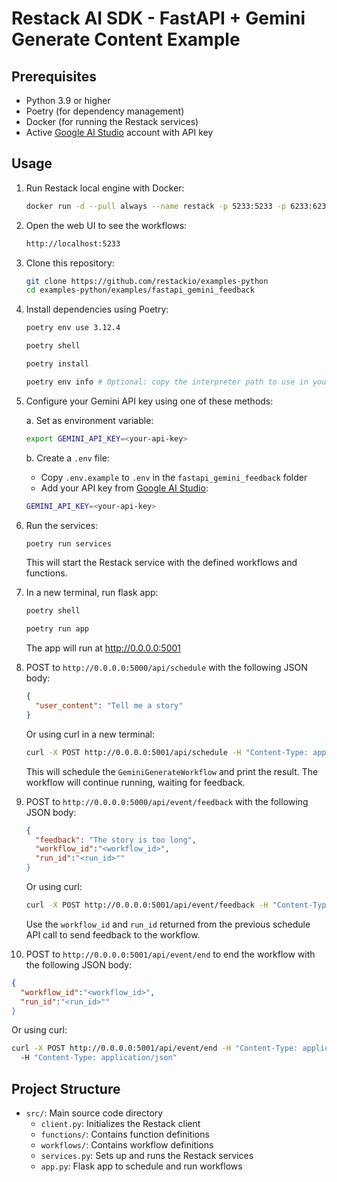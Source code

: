 # Restack AI SDK - FastAPI + Gemini Generate Content Example

## Prerequisites

- Python 3.9 or higher
- Poetry (for dependency management)
- Docker (for running the Restack services)
- Active [Google AI Studio](https://aistudio.google.com) account with API key

## Usage

1. Run Restack local engine with Docker:

   ```bash
   docker run -d --pull always --name restack -p 5233:5233 -p 6233:6233 -p 7233:7233 ghcr.io/restackio/restack:main
   ```

2. Open the web UI to see the workflows:

   ```bash
   http://localhost:5233
   ```

3. Clone this repository:

   ```bash
   git clone https://github.com/restackio/examples-python
   cd examples-python/examples/fastapi_gemini_feedback
   ```

4. Install dependencies using Poetry:

   ```bash
   poetry env use 3.12.4
   ```

   ```bash
   poetry shell
   ```

   ```bash
   poetry install
   ```

   ```bash
   poetry env info # Optional: copy the interpreter path to use in your IDE (e.g. Cursor, VSCode, etc.)
   ```

5. Configure your Gemini API key using one of these methods:

   a. Set as environment variable:

   ```bash
   export GEMINI_API_KEY=<your-api-key>
   ```

   b. Create a `.env` file:

   - Copy `.env.example` to `.env` in the `fastapi_gemini_feedback` folder
   - Add your API key from [Google AI Studio](https://aistudio.google.com):

   ```bash
   GEMINI_API_KEY=<your-api-key>
   ```

6. Run the services:

   ```bash
   poetry run services
   ```

   This will start the Restack service with the defined workflows and functions.

7. In a new terminal, run flask app:

   ```bash
   poetry shell
   ```

   ```bash
   poetry run app
   ```

   The app will run at http://0.0.0.0:5001

8. POST to `http://0.0.0.0:5000/api/schedule` with the following JSON body:

   ```json
   {
     "user_content": "Tell me a story"
   }
   ```

   Or using curl in a new terminal:

   ```bash
   curl -X POST http://0.0.0.0:5001/api/schedule -H "Content-Type: application/json" -d '{"user_content": "Tell me a story"}'
   ```

   This will schedule the `GeminiGenerateWorkflow` and print the result. The workflow will continue running, waiting for feedback.

9. POST to `http://0.0.0.0:5000/api/event/feedback` with the following JSON body:

   ```json
   {
     "feedback": "The story is too long",
     "workflow_id":"<workflow_id>",
     "run_id":"<run_id>""
   }
   ```

   Or using curl:

   ```bash
   curl -X POST http://0.0.0.0:5001/api/event/feedback -H "Content-Type: application/json" -d '{"feedback": "The story is too long", "workflow_id": "<workflow_id>", "run_id": "<run_id>"}'
   ```

   Use the `workflow_id` and `run_id` returned from the previous schedule API call to send feedback to the workflow.

10. POST to `http://0.0.0.0:5001/api/event/end` to end the workflow with the following JSON body:

```json
{
  "workflow_id":"<workflow_id>",
  "run_id":"<run_id>""
}
```

Or using curl:

```bash
curl -X POST http://0.0.0.0:5001/api/event/end -H "Content-Type: application/json" -d '{"workflow_id": "<workflow_id>", "run_id": "<run_id>"}'
  -H "Content-Type: application/json"
```

## Project Structure

- `src/`: Main source code directory
  - `client.py`: Initializes the Restack client
  - `functions/`: Contains function definitions
  - `workflows/`: Contains workflow definitions
  - `services.py`: Sets up and runs the Restack services
  - `app.py`: Flask app to schedule and run workflows
